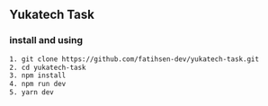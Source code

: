 ## Yukatech Task

### install and using

```bash
1. git clone https://github.com/fatihsen-dev/yukatech-task.git
2. cd yukatech-task
3. npm install
4. npm run dev
5. yarn dev
```
